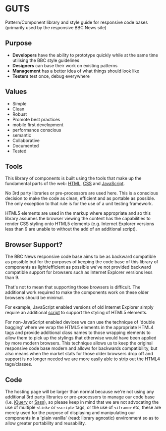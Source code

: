 # GUTS

Pattern/Component library and style guide for responsive code bases (primarily used by the responsive BBC News site)

## Purpose

- **Developers** have the ability to prototype quickly while at the same time utilising the BBC style guidelines
- **Designers** can base their work on existing patterns
- **Management** has a better idea of what things should look like
- **Testers** test once, debug everywhere

## Values

- Simple
- Clean
- Robust
- Promote best practices 
 - mobile first development
 - performance conscious
 - semantic
- Collaborative
- Documented
- Tested

## Tools

This library of components is built using the tools that make up the fundamental parts of the web: [HTML](https://developer.mozilla.org/en-US/docs/Web/HTML), [CSS](https://developer.mozilla.org/en-US/docs/Web/CSS) and [JavaScript](https://developer.mozilla.org/en/docs/JavaScript).

No 3rd party libraries or pre-processors are used here. This is a conscious decision to make the code as clean, efficient and as portable as possible. The only exception to that rule is for the use of a unit testing framework.

HTML5 elements are used in the markup where appropriate and so this library assumes the browser viewing the content has the capabilities to render CSS styling onto HTML5 elements (e.g. Internet Explorer versions less than 9 are unable to without the add of an additional script).

## Browser Support?

The BBC News responsive code base aims to be as backward compatible as possible but for the purposes of keeping the code base of this library of components as light/efficient as possible we've not provided backward compatible support for browsers such as Internet Explorer versions less than 9.

That's not to mean that supporting those browsers is difficult. The additional work required to make the components work on these older browsers should be minimal. 

For example, JavaScript enabled versions of old Internet Explorer simply require an additional [script](https://github.com/aFarkas/html5shiv/) to support the styling of HTML5 elements. 

For non-JavaScript enabled devices we can use the technique of 'double bagging' where we wrap the HTML5 elements in the appropriate HTML4 tags and provide additional class names to those wrapping elements to allow them to pick up the stylings that otherwise would have been applied by more modern browsers. This technique allows us to keep the original responsive code base modern and allows for backwards compatibility, but also means when the market stats for those older browsers drop off and support is no longer needed we are more easily able to strip out the HTML4 tags/classes.

## Code

The hosting page will be larger than normal because we're not using any additional 3rd party libraries or pre-processors to manage our code base (i.e. [jQuery](http://jquery.com/) or [Sass](http://sass-lang.com/)), so please keep in mind that we are not advocating the use of multiple `<link>` or `<script>` tags, or the use of `<iframe>` etc, these are merely used for the purpose of displaying and manipulating our components in a 'plain vanilla' (read: library agnostic) environment so as to allow greater portability and reusability.